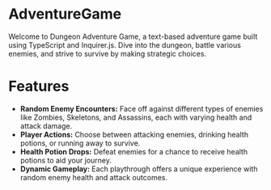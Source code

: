 # AdventureGame

Welcome to Dungeon Adventure Game, a text-based adventure game built using TypeScript and Inquirer.js. Dive into the dungeon, battle various enemies, and strive to survive by making strategic choices.

# Features
- **Random Enemy Encounters:** Face off against different types of enemies like Zombies, Skeletons, and Assassins, each with varying health and attack damage.
- **Player Actions:** Choose between attacking enemies, drinking health potions, or running away to survive.
- **Health Potion Drops:** Defeat enemies for a chance to receive health potions to aid your journey.
- **Dynamic Gameplay:** Each playthrough offers a unique experience with random enemy health and attack outcomes.
